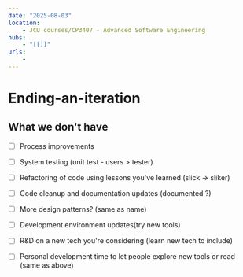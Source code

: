 ```yaml
---
date: "2025-08-03"
location: 
    - JCU courses/CP3407 - Advanced Software Engineering
hubs: 
    - "[[]]"
urls:
    - 
---
```


# Ending-an-iteration

## What we don't have
+ [ ] Process improvements
+ [ ] System testing (unit test - users > tester)
+ [ ] Refactoring of code using lessons you've learned (slick -> sliker)
+ [ ] Code cleanup and documentation updates (documented ?)
+ [ ] More design patterns? (same as name)
+ [ ] Development environment updates(try new tools)
+ [ ] R&D on a new tech you're considering (learn new tech to include)
+ [ ] Personal development time to let people explore new tools or read (same as above)

